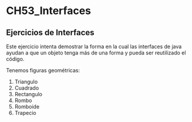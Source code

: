 # CH53_Interfaces
## Ejercicios de Interfaces

Este ejercicio intenta demostrar la forma en la cual las interfaces de java ayudan a que un objeto tenga más de una forma y pueda ser reutilizado el código.

Tenemos figuras geométricas: 
1. Triangulo
2. Cuadrado 
3. Rectangulo
4. Rombo
5. Romboide
6. Trapecio